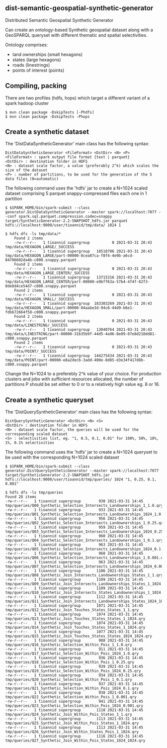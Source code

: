 dist-semantic-geospatial-synthetic-generator
--------------------------------------------
Distributed Semantic Geospatial Synthetic Generator 

Can create an ontology-based Synthetic geospatial dataset along with a GeoSPARQL queryset with different thematic and spatial selectivities.

Ontology comprises:
- land ownerships (small hexagons)
- states (large hexagons)
- roads (linestrings)
- points of interest (points)

Compiling, packing
--------------------

There are two profiles (hdfs, hops) which target a different variant of a spark hadoop cluster

	$ mvn clean package -DskipTests [-Phdfs]
	$ mvn clean package -DskipTests -Phops

Create a synthetic dataset
--------------------------
The 'DistDataSyntheticGenerator' main class has the following syntax:

	DistDataSyntheticGenerator <FileFormat> <DstDir> <N> <P>
	<FileFormat> : spark output file format {text | parquet}
	<DstDir> : destination folder in HDFS
	<N> : dataset scale factor, a value (preferably 2^k) which scales the size of the dataset
	<P> : number of partitions, to be used for the generation of the 5 data files (0=automatic)
	
The following command uses the 'hdfs' jar to create a N=1024 scaled dataset comprising 5 parquet snappy-compressed files each one in 1 partition

	$ $SPARK_HOME/bin/spark-submit --class generator.DistDataSyntheticGenerator --master spark://localhost:7077 --conf spark.sql.parquet.compression.codec=snappy target/SyntheticGenerator-2.2-SNAPSHOT_hdfs.jar parquet hdfs://localhost:9000/user/tioannid/tmp/data/ 1024 1

	$ hdfs dfs -ls tmp/data/*
        Found 2 items
        -rw-r--r--   1 tioannid supergroup          0 2021-03-31 20:43 tmp/data/HEXAGON_LARGE/_SUCCESS
        -rw-r--r--   1 tioannid supergroup   18518706 2021-03-31 20:43 tmp/data/HEXAGON_LARGE/part-00000-8cea87ca-f8f4-4e9b-a6cd-84706602da4b-c000.snappy.parquet
        Found 2 items
        -rw-r--r--   1 tioannid supergroup          0 2021-03-31 20:43 tmp/data/HEXAGON_LARGE_CENTER/_SUCCESS
        -rw-r--r--   1 tioannid supergroup   13715316 2021-03-31 20:43 tmp/data/HEXAGON_LARGE_CENTER/part-00000-e9bff63a-57b4-4f4f-82f3-0de8d4ce54d7-c000.snappy.parquet
        Found 2 items
        -rw-r--r--   1 tioannid supergroup          0 2021-03-31 20:43 tmp/data/HEXAGON_SMALL/_SUCCESS
        -rw-r--r--   1 tioannid supergroup  183303269 2021-03-31 20:43 tmp/data/HEXAGON_SMALL/part-00000-04aabe3d-94c6-44d9-b6e1-fdb672664f58-c000.snappy.parquet
        Found 2 items
        -rw-r--r--   1 tioannid supergroup          0 2021-03-31 20:43 tmp/data/LINESTRING/_SUCCESS
        -rw-r--r--   1 tioannid supergroup   13040764 2021-03-31 20:43 tmp/data/LINESTRING/part-00000-31b35b9f-44d5-4a96-8e09-07e8d218dd81-c000.snappy.parquet
        Found 2 items
        -rw-r--r--   1 tioannid supergroup          0 2021-03-31 20:43 tmp/data/POINT/_SUCCESS
        -rw-r--r--   1 tioannid supergroup  144275434 2021-03-31 20:43 tmp/data/POINT/part-00000-e8a2decb-3add-400e-8d85-d3e34f417d8b-c000.snappy.parquet

Change the N=1024 to a preferebly 2^k value of your choice. For production clusters and jobs with sufficient resources allocated, the number of partitions P should be set either to 0 or to a relatively high value eg. 8 or 16.

Create a synthetic queryset
--------------------------
The 'DistQuerySyntheticGenerator' main class has the following syntax:

	DistQuerySyntheticGenerator <DstDir> <N> <S>
	<DstDir> : destination folder in HDFS
	<N> : dataset scale factor, the queries will be used for the corresponding scaled dataset
	<S> : selectivities list, eg. "1, 0.5, 0.1, 0.01" for 100%, 50%, 10%, 1%, 0.1% selectivities
	
The following command uses the 'hdfs' jar to create a N=1024 queryset to be used with the corresponding N=1024 scaled dataset

	$ $SPARK_HOME/bin/spark-submit --class generator.DistQuerySyntheticGenerator --master spark://localhost:7077 target/SyntheticGenerator-2.2-SNAPSHOT_hdfs.jar hdfs://localhost:9000/user/tioannid/tmp/queries/ 1024 "1, 0.25, 0.1, 0.001"

	$ hdfs dfs -ls tmp/queries
	Found 28 items
	-rw-r--r--   1 tioannid supergroup        930 2021-03-31 14:45 tmp/queries/Q00_Synthetic_Selection_Intersects_Landownerships_1_1.0.qry
	-rw-r--r--   1 tioannid supergroup        933 2021-03-31 14:45 tmp/queries/Q01_Synthetic_Selection_Intersects_Landownerships_1024_1.0.qry
	-rw-r--r--   1 tioannid supergroup        956 2021-03-31 14:45 tmp/queries/Q02_Synthetic_Selection_Intersects_Landownerships_1_0.25.qry
	-rw-r--r--   1 tioannid supergroup        959 2021-03-31 14:45 tmp/queries/Q03_Synthetic_Selection_Intersects_Landownerships_1024_0.25.qry
	-rw-r--r--   1 tioannid supergroup        960 2021-03-31 14:45 tmp/queries/Q04_Synthetic_Selection_Intersects_Landownerships_1_0.1.qry
	-rw-r--r--   1 tioannid supergroup        963 2021-03-31 14:45 tmp/queries/Q05_Synthetic_Selection_Intersects_Landownerships_1024_0.1.qry
	-rw-r--r--   1 tioannid supergroup        960 2021-03-31 14:45 tmp/queries/Q06_Synthetic_Selection_Intersects_Landownerships_1_0.001.qry
	-rw-r--r--   1 tioannid supergroup        963 2021-03-31 14:45 tmp/queries/Q07_Synthetic_Selection_Intersects_Landownerships_1024_0.001.qry
	-rw-r--r--   1 tioannid supergroup       1106 2021-03-31 14:45 tmp/queries/Q08_Synthetic_Join_Intersects_Landownerships_States_1_1.qry
	-rw-r--r--   1 tioannid supergroup       1109 2021-03-31 14:45 tmp/queries/Q09_Synthetic_Join_Intersects_Landownerships_States_1_1024.qry
	-rw-r--r--   1 tioannid supergroup       1109 2021-03-31 14:45 tmp/queries/Q10_Synthetic_Join_Intersects_States_Landownerships_1_1024.qry
	-rw-r--r--   1 tioannid supergroup       1112 2021-03-31 14:45 tmp/queries/Q11_Synthetic_Join_Intersects_Landownerships_States_1024_1024.qry
	-rw-r--r--   1 tioannid supergroup       1071 2021-03-31 14:45 tmp/queries/Q12_Synthetic_Join_Touches_States_States_1_1.qry
	-rw-r--r--   1 tioannid supergroup       1074 2021-03-31 14:45 tmp/queries/Q13_Synthetic_Join_Touches_States_States_1_1024.qry
	-rw-r--r--   1 tioannid supergroup       1074 2021-03-31 14:45 tmp/queries/Q14_Synthetic_Join_Touches_States_States_1_1024.qry
	-rw-r--r--   1 tioannid supergroup       1077 2021-03-31 14:45 tmp/queries/Q15_Synthetic_Join_Touches_States_States_1024_1024.qry
	-rw-r--r--   1 tioannid supergroup        908 2021-03-31 14:45 tmp/queries/Q16_Synthetic_Selection_Within_Pois_1_1.0.qry
	-rw-r--r--   1 tioannid supergroup        911 2021-03-31 14:45 tmp/queries/Q17_Synthetic_Selection_Within_Pois_1024_1.0.qry
	-rw-r--r--   1 tioannid supergroup        936 2021-03-31 14:45 tmp/queries/Q18_Synthetic_Selection_Within_Pois_1_0.25.qry
	-rw-r--r--   1 tioannid supergroup        939 2021-03-31 14:45 tmp/queries/Q19_Synthetic_Selection_Within_Pois_1024_0.25.qry
	-rw-r--r--   1 tioannid supergroup        934 2021-03-31 14:45 tmp/queries/Q20_Synthetic_Selection_Within_Pois_1_0.1.qry
	-rw-r--r--   1 tioannid supergroup        937 2021-03-31 14:45 tmp/queries/Q21_Synthetic_Selection_Within_Pois_1024_0.1.qry
	-rw-r--r--   1 tioannid supergroup        938 2021-03-31 14:45 tmp/queries/Q22_Synthetic_Selection_Within_Pois_1_0.001.qry
	-rw-r--r--   1 tioannid supergroup        941 2021-03-31 14:45 tmp/queries/Q23_Synthetic_Selection_Within_Pois_1024_0.001.qry
	-rw-r--r--   1 tioannid supergroup       1110 2021-03-31 14:45 tmp/queries/Q24_Synthetic_Join_Within_Pois_States_1_1.qry
	-rw-r--r--   1 tioannid supergroup       1113 2021-03-31 14:45 tmp/queries/Q25_Synthetic_Join_Within_Pois_States_1_1024.qry
	-rw-r--r--   1 tioannid supergroup       1113 2021-03-31 14:45 tmp/queries/Q26_Synthetic_Join_Within_States_Pois_1_1024.qry
	-rw-r--r--   1 tioannid supergroup       1116 2021-03-31 14:45 tmp/queries/Q27_Synthetic_Join_Within_Pois_States_1024_1024.qry
